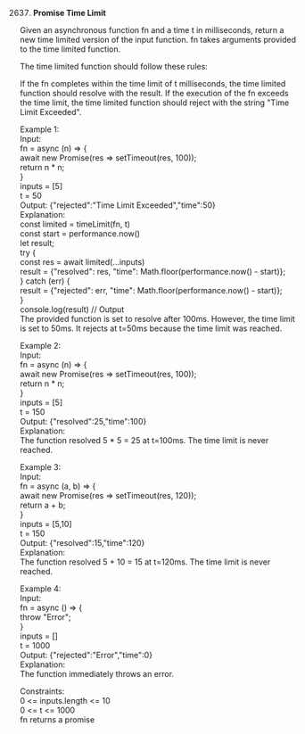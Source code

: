 2637. **Promise Time Limit**

Given an asynchronous function fn and a time t in milliseconds, return a new time limited version of the input function. fn takes arguments provided to the time limited function.<br>

The time limited function should follow these rules:<br>

If the fn completes within the time limit of t milliseconds, the time limited function should resolve with the result.
If the execution of the fn exceeds the time limit, the time limited function should reject with the string "Time Limit Exceeded".<br>
 

Example 1:<br>
Input: <br>
fn = async (n) => { <br>
  await new Promise(res => setTimeout(res, 100)); <br>
  return n * n; <br>
}<br>
inputs = [5]<br>
t = 50<br>
Output: {"rejected":"Time Limit Exceeded","time":50}<br>
Explanation:<br>
const limited = timeLimit(fn, t)<br>
const start = performance.now()<br>
let result;<br>
try {<br>
   const res = await limited(...inputs)<br>
   result = {"resolved": res, "time": Math.floor(performance.now() - start)};<br>
} catch (err) {<br>
   result = {"rejected": err, "time": Math.floor(performance.now() - start)};<br>
}<br>
console.log(result) // Output<br>
The provided function is set to resolve after 100ms. However, the time limit is set to 50ms. It rejects at t=50ms because the time limit was reached.<br>

Example 2:<br>
Input: <br>
fn = async (n) => { <br>
  await new Promise(res => setTimeout(res, 100)); <br>
  return n * n; <br>
}<br>
inputs = [5]<br>
t = 150<br>
Output: {"resolved":25,"time":100}<br>
Explanation:<br>
The function resolved 5 * 5 = 25 at t=100ms. The time limit is never reached.<br>

Example 3:<br>
Input: <br>
fn = async (a, b) => { <br>
  await new Promise(res => setTimeout(res, 120)); <br>
  return a + b; <br>
}<br>
inputs = [5,10]<br>
t = 150<br>
Output: {"resolved":15,"time":120}<br>
Explanation:<br>
​​​​The function resolved 5 + 10 = 15 at t=120ms. The time limit is never reached.<br>

Example 4:<br>
Input: <br>
fn = async () => { <br>
  throw "Error";<br>
}<br>
inputs = []<br>
t = 1000<br>
Output: {"rejected":"Error","time":0}<br>
Explanation:<br>
The function immediately throws an error.<br>

Constraints:<br>
0 <= inputs.length <= 10<br>
0 <= t <= 1000<br>
fn returns a promise
